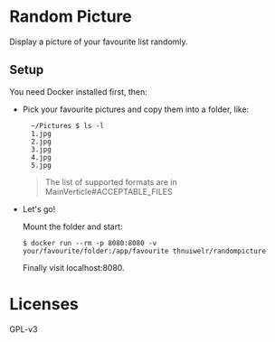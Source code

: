 # Random Picture

Display a picture of your favourite list randomly.

## Setup

You need Docker installed first, then:

* Pick your favourite pictures and copy them into a folder, like:
  
  ```shell
    ~/Pictures $ ls -l
    1.jpg
    2.jpg
    3.jpg
    4.jpg
    5.jpg
  ```
  > The list of supported formats are in MainVerticle#ACCEPTABLE_FILES

* Let's go!
  
  Mount the folder and start:
  ```shell
  $ docker run --rm -p 8080:8080 -v your/favourite/folder:/app/favourite thnuiwelr/randompicture
  ```
  Finally visit localhost:8080.

# Licenses

GPL-v3